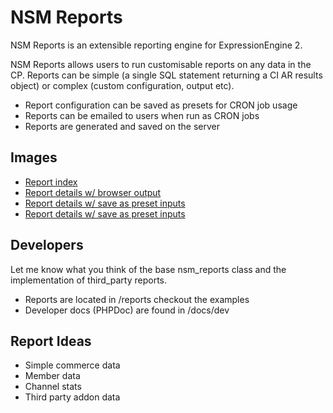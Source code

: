 # NSM Reports

NSM Reports is an extensible reporting engine for ExpressionEngine 2. 

NSM Reports allows users to run customisable reports on any data in the CP. Reports can be simple (a single SQL statement returning a CI AR results object) or complex (custom configuration, output etc).

* Report configuration can be saved as presets for CRON job usage
* Reports can be emailed to users when run as CRON jobs
* Reports are generated and saved on the server

## Images

* [Report index](http://cl.ly/093h1O35093p2n201l0q)
* [Report details w/ browser output](http://cl.ly/191h110z1Z08401h1d02)
* [Report details w/ save as preset inputs](http://cl.ly/2m2h0z240i3f1x0b3x08)
* [Report details w/ save as preset inputs](http://cl.ly/3B3f0T1f06421C1p2t0P)

## Developers

Let me know what you think of the base nsm_reports class and the implementation of third_party reports.

* Reports are located in /reports checkout the examples
* Developer docs (PHPDoc) are found in /docs/dev

## Report Ideas

* Simple commerce data
* Member data
* Channel stats
* Third party addon data